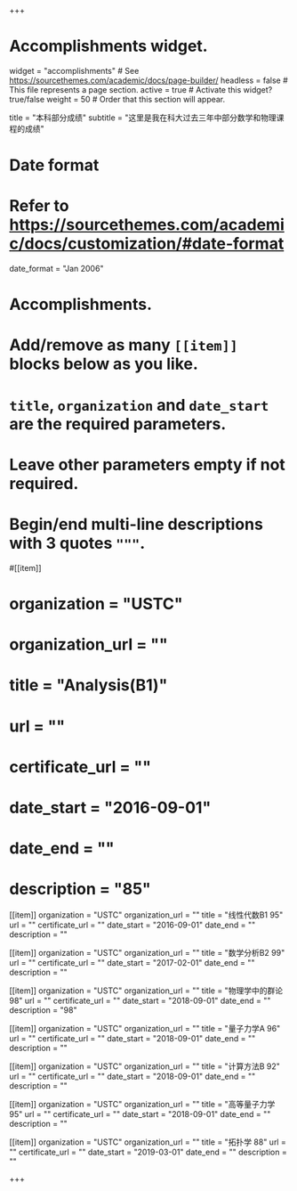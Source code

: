 +++
# Accomplishments widget.
widget = "accomplishments"  # See https://sourcethemes.com/academic/docs/page-builder/
headless = false  # This file represents a page section.
active = true  # Activate this widget? true/false
weight = 50  # Order that this section will appear.

title = "本科部分成绩"
subtitle = "这里是我在科大过去三年中部分数学和物理课程的成绩"

# Date format
#   Refer to https://sourcethemes.com/academic/docs/customization/#date-format
date_format = "Jan 2006"

# Accomplishments.
#   Add/remove as many `[[item]]` blocks below as you like.
#   `title`, `organization` and `date_start` are the required parameters.
#   Leave other parameters empty if not required.
#   Begin/end multi-line descriptions with 3 quotes `"""`.

#[[item]]
#  organization = "USTC"
#  organization_url = ""
#  title = "Analysis(B1)"
#  url = ""
#  certificate_url = ""
#  date_start = "2016-09-01"
#  date_end = ""
#  description = "85"

[[item]]
  organization = "USTC"
  organization_url = ""
  title = "线性代数B1 95"
  url = ""
  certificate_url = ""
  date_start = "2016-09-01"
  date_end = ""
  description = ""
  
[[item]]
  organization = "USTC"
  organization_url = ""
  title = "数学分析B2 99"
  url = ""
  certificate_url = ""
  date_start = "2017-02-01"
  date_end = ""
  description = ""

[[item]]
  organization = "USTC"
  organization_url = ""
  title = "物理学中的群论 98"
  url = ""
  certificate_url = ""
  date_start = "2018-09-01"
  date_end = ""
  description = "98"

[[item]]
  organization = "USTC"
  organization_url = ""
  title = "量子力学A 96"
  url = ""
  certificate_url = ""
  date_start = "2018-09-01"
  date_end = ""
  description = ""

[[item]]
  organization = "USTC"
  organization_url = ""
  title = "计算方法B 92"
  url = ""
  certificate_url = ""
  date_start = "2018-09-01"
  date_end = ""
  description = ""

[[item]]
  organization = "USTC"
  organization_url = ""
  title = "高等量子力学 95"
  url = ""
  certificate_url = ""
  date_start = "2018-09-01"
  date_end = ""
  description = ""

[[item]]
  organization = "USTC"
  organization_url = ""
  title = "拓扑学 88"
  url = ""
  certificate_url = ""
  date_start = "2019-03-01"
  date_end = ""
  description = ""

+++
